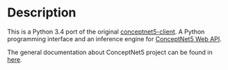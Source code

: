 Description
===========

This is a Python 3.4 port of the original [conceptnet5-client](https://github.com/israkir/conceptnet5-client). A Python programming interface and an inference engine for [ConceptNet5 Web API](http://conceptnet5.media.mit.edu/).

The general documentation about ConceptNet5 project can be found in [here](https://github.com/commonsense/conceptnet5/wiki).

